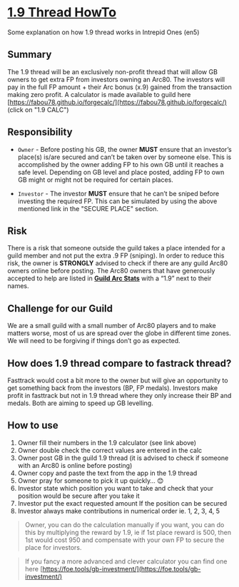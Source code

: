 # [1.9 Thread HowTo](https://github.com/fabou78/forgecalc/blob/master/ONE9.md)

Some explanation on how 1.9 thread works in Intrepid Ones (en5)

## Summary
The 1.9 thread will be an exclusively non-profit thread that will allow GB owners to get extra FP from investors owning an Arc80. The investors will pay in the full FP amount + their Arc bonus (x.9) gained from the transaction making zero profit. A calculator is made available to guild here [https://fabou78.github.io/forgecalc/](https://fabou78.github.io/forgecalc/) (click on "1.9 CALC")


## Responsibility
* ``Owner`` - Before posting his GB, the owner **MUST** ensure that an investor’s place(s) is/are secured and can’t be taken over by someone else. This is accomplished by the owner adding FP to his own GB until it reaches a safe level. Depending on GB level and place posted, adding FP to own GB might or might not be required for certain places.

* ``Investor`` - The investor **MUST** ensure that he can’t be sniped before investing the required FP. This can be simulated by using the above mentioned link in the "SECURE PLACE" section.


## Risk
There is a risk that someone outside the guild takes a place intended for a guild member and not put the extra .9 FP (sniping). In order to reduce this risk, the owner is **STRONGLY** advised to check if there are any guild Arc80 owners online before posting. The Arc80 owners that have generously accepted to help are listed in **[Guild Arc Stats](http://fabou78.pythonanywhere.com/arcstats/)**  with a “1.9” next to their names.


## Challenge for our Guild
We are a small guild with a small number of Arc80 players and to make matters worse, most of us are spread over the globe in different time zones. We will need to be forgiving if things don’t go as expected.


## How does 1.9 thread compare to fastrack thread?
Fasttrack would cost a bit more to the owner but will give an opportunity to get something back from the investors (BP, FP medals). Investors make profit in fasttrack but not in 1.9 thread where they only increase their BP and medals. Both are aiming to speed up GB levelling.


## How to use
1. Owner fill their numbers in the 1.9 calculator (see link above)
2. Owner double check the correct values are entered in the calc
3. Owner post GB in the guild 1.9 thread (it is advised to check if someone with an Arc80 is online before posting)
4. Owner copy and paste the text from the app in the 1.9 thread
5. Owner pray for someone to pick it up quickly… :blush:
6. Investor state which position you want to take and check that your position would be secure after you take it
7. Investor put the exact requested amount If the position can be secured
8. Investor always make contributions in numerical order ie. 1, 2, 3, 4, 5

> Owner, you can do the calculation manually if you want, you can do this by multiplying the reward by 1.9, ie if 1st place reward is 500, then 1st would cost 950 and compensate with your own FP to secure the place for investors.

> If you fancy a more advanced and clever calculator you can find one here [https://foe.tools/gb-investment/](https://foe.tools/gb-investment/)
